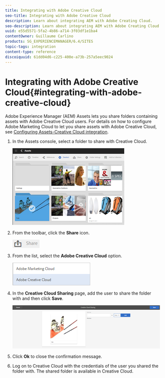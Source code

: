 ```yaml
---
title: Integrating with Adobe Creative Cloud
seo-title: Integrating with Adobe Creative Cloud
description: Learn about integrating AEM with Adobe Creating Cloud.
seo-description: Learn about integrating AEM with Adobe Creating Cloud.
uuid: e55d5571-5fa2-4b86-a714-3f03df1e1ba4
contentOwner: Guillaume Carlino
products: SG_EXPERIENCEMANAGER/6.4/SITES
topic-tags: integration
content-type: reference
discoiquuid: 61dd04d6-c225-400e-a73b-257a5eec9024
---
```


# Integrating with Adobe Creative Cloud{#integrating-with-adobe-creative-cloud}

Adobe Experience Manager (AEM) Assets lets you share folders containing assets with Adobe Creative Cloud users. For details on how to configure Adobe Marketing Cloud to let you share assets with Adobe Creative Cloud, see [Configuring Assets-Creative Cloud integration](/help/sites-administering/configure-assets-cc-integration.md).

1. In the Assets console, select a folder to share with Creative Cloud.

   ![](assets/chlimage_1-14.png)

1. From the toolbar, click the **Share** icon.

   ![](assets/chlimage_1-15.png)

1. From the list, select the **Adobe Creative Cloud** option.

   ![](assets/chlimage_1-16.png)

1. In the **Creative Cloud Sharing** page, add the user to share the folder with and then click **Save**.

   ![](assets/chlimage_1-17.png)

1. Click **Ok** to close the confirmation message.
1. Log on to Creative Cloud with the credentials of the user you shared the folder with. The shared folder is available in Creative Cloud.

